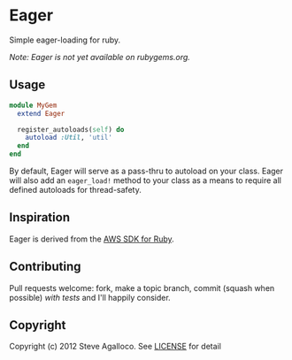 # Eager

Simple eager-loading for ruby.

*Note: Eager is not yet available on rubygems.org.*

## Usage

```ruby
module MyGem
  extend Eager

  register_autoloads(self) do
    autoload :Util, 'util'
  end
end
```

By default, Eager will serve as a pass-thru to autoload on your class. Eager
will also add an `eager_load!` method to your class as a means to require all
defined autoloads for thread-safety.

## Inspiration

Eager is derived from the [AWS SDK for Ruby](https://github.com/amazonwebservices/aws-sdk-for-ruby).

## Contributing

Pull requests welcome: fork, make a topic branch, commit (squash when possible) *with tests* and I'll happily consider.

## Copyright

Copyright (c) 2012 Steve Agalloco. See [LICENSE](https://github.com/spagalloco/eager/blob/master/LICENSE.md) for detail